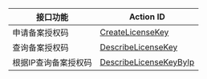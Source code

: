 | 接口功能 | Action ID | 
|---------|---------|
| 申请备案授权码 | [CreateLicenseKey](http://www.qcloud.com/doc/api/263/%E7%94%B3%E8%AF%B7%E5%A4%87%E6%A1%88%E6%8E%88%E6%9D%83%E7%A0%81) | 
| 查询备案授权码 | [DescribeLicenseKey](http://www.qcloud.com/doc/api/263/%E6%9F%A5%E8%AF%A2%E5%A4%87%E6%A1%88%E6%8E%88%E6%9D%83%E7%A0%81) | 
| 根据IP查询备案授权码 | [DescribeLicenseKeyByIp](http://www.qcloud.com/doc/api/263/%E6%A0%B9%E6%8D%AEIP%E6%9F%A5%E8%AF%A2%E5%A4%87%E6%A1%88%E6%8E%88%E6%9D%83%E7%A0%81) | 
